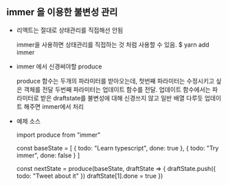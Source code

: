 ## immer 을 이용한 불변성 관리

* 리액트는 절대로 상태관리를 직접해선 안됨
  
   immer을 사용하면 상태관리를 직접하는 것 처럼 사용할 수 있음.
   $ yarn add immer 


* immer 에서 신경써야할 produce

    produce 함수는 두개의 파라미터를 받아오는데, 첫번째 파라미터는 수정시키고 싶은 객체를 전달
    두번째 파라미터는 업데이트 함수를 전달.
    업데이트 함수에서는 파라미터로 받은 draftstate를 불변성에 대해 신경쓰지 않고 일반 배열 다루듯 업데이트 해주면 immer에서 처리


* 예제 소스

    import produce from "immer"

    const baseState = [
    {
        todo: "Learn typescript",
        done: true
    },
    {
        todo: "Try immer",
        done: false
    }
    ]

    const nextState = produce(baseState, draftState => {
        draftState.push({ todo: "Tweet about it" })
        draftState[1].done = true
    })


